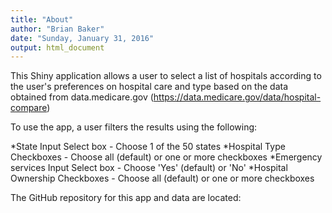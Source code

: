 ```yaml
---
title: "About"
author: "Brian Baker"
date: "Sunday, January 31, 2016"
output: html_document
---
```


This Shiny application allows a user to select a list of hospitals according to the user's preferences on hospital care and type based on the data obtained from data.medicare.gov (https://data.medicare.gov/data/hospital-compare)

To use the app, a user filters the results using the following:

*State Input Select box - Choose 1 of the 50 states
*Hospital Type Checkboxes - Choose all (default) or one or more checkboxes
*Emergency services Input Select box - Choose 'Yes' (default) or 'No'
*Hospital Ownership Checkboxes - Choose all (default) or one or more checkboxes

The GitHub repository for this app and data are located:
